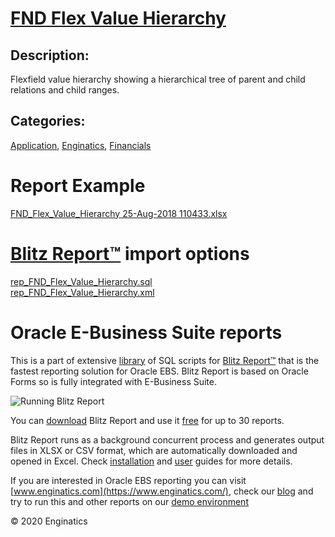 # [FND Flex Value Hierarchy](https://www.enginatics.com/reports/fnd-flex-value-hierarchy)
## Description: 
Flexfield value hierarchy showing a hierarchical tree of parent and child relations and child ranges.
## Categories: 
[Application](https://www.enginatics.com/library/?pg=1&category[]=Application), [Enginatics](https://www.enginatics.com/library/?pg=1&category[]=Enginatics), [Financials](https://www.enginatics.com/library/?pg=1&category[]=Financials)
# Report Example
[FND_Flex_Value_Hierarchy 25-Aug-2018 110433.xlsx](https://www.enginatics.com/example/fnd-flex-value-hierarchy)
# [Blitz Report™](https://www.enginatics.com/blitz-report) import options
[rep_FND_Flex_Value_Hierarchy.sql](https://www.enginatics.com/export/fnd-flex-value-hierarchy)\
[rep_FND_Flex_Value_Hierarchy.xml](https://www.enginatics.com/xml/fnd-flex-value-hierarchy)
# Oracle E-Business Suite reports

This is a part of extensive [library](https://www.enginatics.com/library/) of SQL scripts for [Blitz Report™](https://www.enginatics.com/blitz-report/) that is the fastest reporting solution for Oracle EBS. Blitz Report is based on Oracle Forms so is fully integrated with E-Business Suite. 

![Running Blitz Report](https://www.enginatics.com/wp-content/uploads/2018/01/Running-blitz-report.png) 

You can [download](https://www.enginatics.com/download/) Blitz Report and use it [free](https://www.enginatics.com/pricing/) for up to 30 reports. 

Blitz Report runs as a background concurrent process and generates output files in XLSX or CSV format, which are automatically downloaded and opened in Excel. Check [installation](https://www.enginatics.com/installation-guide/) and [user](https://www.enginatics.com/user-guide/) guides for more details.

If you are interested in Oracle EBS reporting you can visit [www.enginatics.com](https://www.enginatics.com/), check our [blog](https://www.enginatics.com/blog) and try to run this and other reports on our [demo environment](http://demo.enginatics.com/)

© 2020 Enginatics